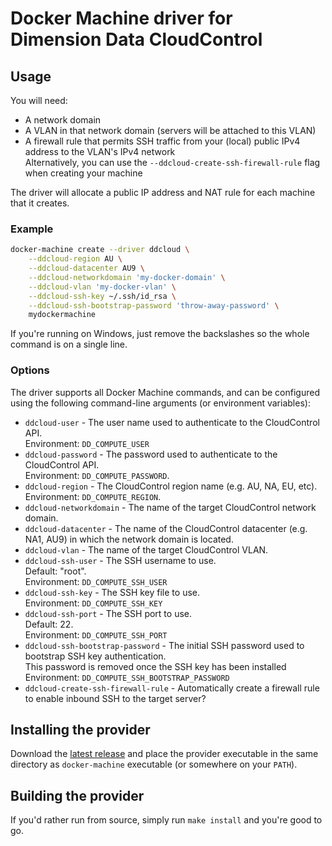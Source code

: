 # Docker Machine driver for Dimension Data CloudControl

## Usage

You will need:

* A network domain
* A VLAN in that network domain (servers will be attached to this VLAN)
* A firewall rule that permits SSH traffic from your (local) public IPv4 address to the VLAN's IPv4 network  
Alternatively, you can use the `--ddcloud-create-ssh-firewall-rule` flag when creating your machine

The driver will allocate a public IP address and NAT rule for each machine that it creates.

### Example

```bash
docker-machine create --driver ddcloud \
	--ddcloud-region AU \
	--ddcloud-datacenter AU9 \
	--ddcloud-networkdomain 'my-docker-domain' \
	--ddcloud-vlan 'my-docker-vlan' \
	--ddcloud-ssh-key ~/.ssh/id_rsa \
	--ddcloud-ssh-bootstrap-password 'throw-away-password' \
	mydockermachine
```

If you're running on Windows, just remove the backslashes so the whole command is on a single line.

### Options

The driver supports all Docker Machine commands, and can be configured using the following command-line arguments (or environment variables):

* `ddcloud-user` - The user name used to authenticate to the CloudControl API.  
Environment: `DD_COMPUTE_USER`
* `ddcloud-password` - The password used to authenticate to the CloudControl API.  
Environment: `DD_COMPUTE_PASSWORD`.
* `ddcloud-region` - The CloudControl region name (e.g. AU, NA, EU, etc).  
Environment: `DD_COMPUTE_REGION`.
* `ddcloud-networkdomain` - The name of the target CloudControl network domain.
* `ddcloud-datacenter` - The name of the CloudControl datacenter (e.g. NA1, AU9) in which the network domain is located.
* `ddcloud-vlan` - The name of the target CloudControl VLAN.
* `ddcloud-ssh-user` - The SSH username to use.  
Default: "root".  
Environment: `DD_COMPUTE_SSH_USER`
* `ddcloud-ssh-key` - The SSH key file to use.  
Environment: `DD_COMPUTE_SSH_KEY`
* `ddcloud-ssh-port` - The SSH port to use.  
Default: 22.  
Environment: `DD_COMPUTE_SSH_PORT`
* `ddcloud-ssh-bootstrap-password` - The initial SSH password used to bootstrap SSH key authentication.  
This password is removed once the SSH key has been installed  
Environment: `DD_COMPUTE_SSH_BOOTSTRAP_PASSWORD`
* `ddcloud-create-ssh-firewall-rule` - Automatically create a firewall rule to enable inbound SSH to the target server?

## Installing the provider

Download the [latest release](https://github.com/DimensionDataResearch/docker-machine-driver-ddcloud/releases) and place the provider executable in the same directory as `docker-machine` executable (or somewhere on your `PATH`).

## Building the provider

If you'd rather run from source, simply run `make install` and you're good to go.
